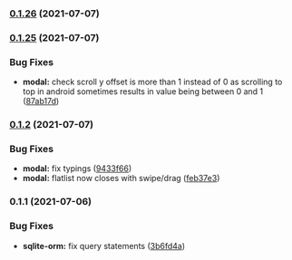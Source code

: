 ### [0.1.26](https://github.com///compare/modal@0.1.25...modal@0.1.26) (2021-07-07)

### [0.1.25](https://github.com///compare/modal@0.1.2...modal@0.1.25) (2021-07-07)


### Bug Fixes

* **modal:** check scroll y offset is more than 1 instead of 0 as scrolling to top in android sometimes results in value being between 0 and 1 ([87ab17d](https://github.com///commit/87ab17d215d007b6a1e52ed6ef72d242c2460a00))

### [0.1.2](https://github.com/thestrawhats/react-native-modules/compare/modal@0.1.1...modal@0.1.2) (2021-07-07)


### Bug Fixes

* **modal:** fix typings ([9433f66](https://github.com/thestrawhats/react-native-modules/commit/9433f668fccf9849e9dbb3a6b44ffb4effdfa8f3))
* **modal:** flatlist now closes with swipe/drag ([feb37e3](https://github.com/thestrawhats/react-native-modules/commit/feb37e30046ee2306419aa12dca901013ff2f51f))

### 0.1.1 (2021-07-06)


### Bug Fixes

* **sqlite-orm:** fix query statements ([3b6fd4a](https://github.com/thestrawhats/react-native-modules/commit/3b6fd4a56eec7907645de62db2b76fa43d3057a5))

